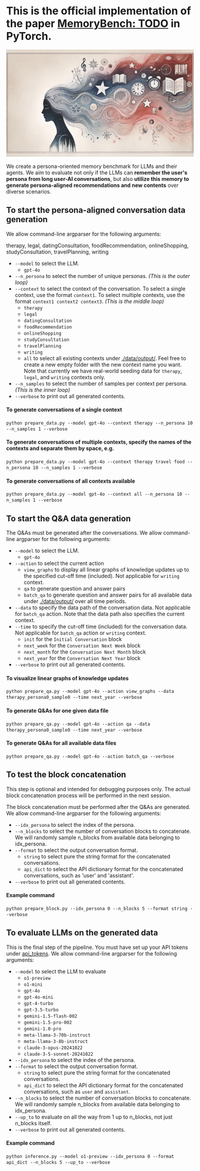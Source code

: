 # This is the official implementation of the paper [MemoryBench: TODO](todo) in PyTorch.

<p align="center">
<img src=figures/artistic_illustration.jpeg/>
</p>

We create a persona-oriented memory benchmark for LLMs and their agents. We aim to evaluate not only if the LLMs can **remember the user's persona from long user-AI conversations**, but also **utilize this memory to generate persona-aligned recommendations and new contents** over diverse scenarios. 

## To start the persona-aligned conversation data generation

We allow command-line argparser for the following arguments: 

therapy, legal, datingConsultation, foodRecommendation, onlineShopping, studyConsultation, travelPlanning, writing

- ```--model``` to select the LLM.
  - ```gpt-4o```
- ```--n_persona``` to select the number of unique personas. *(This is the outer loop)*
- ```--context``` to select the context of the conversation. To select a single context, use the format ```context1```. To select multiple contexts, use the format ```context1 context2 context3```. *(This is the middle loop)*
  - ```therapy```
  - ```legal```
  - ```datingConsultation```
  - ```foodRecommendation```
  - ```onlineShopping```
  - ```studyConsultation```
  - ```travelPlanning```
  - ```writing```
  - ```all```  to select all existing contexts under [./data/output/](./data/output/). Feel free to create a new empty folder with the new context name you want. Note that currently we have real-world seeding data for ```therapy```, ```legal```, and ```writing``` contexts only.
- ```--n_samples``` to select the number of samples per context per persona. *(This is the inner loop)*
- ```--verbose``` to print out all generated contents.

#### To generate conversations of a single context

    python prepare_data.py --model gpt-4o --context therapy --n_persona 10 --n_samples 1 --verbose

#### To generate conversations of multiple contexts, specify the names of the contexts and separate them by space, e.g.

    python prepare_data.py --model gpt-4o --context therapy travel food --n_persona 10 --n_samples 1 --verbose

#### To generate conversations of all contexts available

    python prepare_data.py --model gpt-4o --context all --n_persona 10 --n_samples 1 --verbose


## To start the Q&A data generation

The Q&As must be generated after the conversations. We allow command-line argparser for the following arguments:

- ```--model``` to select the LLM.
  - ```gpt-4o```
- ```--action``` to select the current action
    - ```view_graphs``` to display all linear graphs of knowledge updates up to the specified cut-off time (included). Not applicable for ```writing``` context.
    - ```qa``` to generate question and answer pairs
    - ```batch_qa``` to generate question and answer pairs for all available data under [./data/output/](./data/output/) over all time periods.
- ```--data``` to specify the data path of the conversation data. Not applicable for ```batch_qa``` action. Note that the data path also specifies the current context.
- ```--time``` to specify the cut-off time (included) for the conversation data. Not applicable for ```batch_qa``` action or ```writing``` context.
    - ```init``` for the ```Initial Conversation``` block
    - ```next_week``` for the ```Conversation Next Week``` block
    - ```next_month``` for the ```Conversation Next Month``` block
    - ```next_year``` for the ```Conversation Next Year``` block
- ```--verbose``` to print out all generated contents.

#### To visualize linear graphs of knowledge updates

    python prepare_qa.py --model gpt-4o --action view_graphs --data therapy_persona0_sample0 --time next_year --verbose

#### To generate Q&As for one given data file

    python prepare_qa.py --model gpt-4o --action qa --data therapy_persona0_sample0 --time next_year --verbose

#### To generate Q&As for all available data files

    python prepare_qa.py --model gpt-4o --action batch_qa --verbose


## To test the block concatenation

This step is optional and intended for debugging purposes only. The actual block concatenation process will be performed in the next session.

The block concatenation must be performed after the Q&As are generated. We allow command-line argparser for the following arguments:

- ```--idx_persona``` to select the index of the persona.
- ```--n_blocks``` to select the number of conversation blocks to concatenate. We will randomly sample n_blocks from available data belonging to idx_persona.
- ```--format``` to select the output conversation format.
  - ```string``` to select pure the string format for the concatenated conversations.
  - ```api_dict``` to select the API dictionary format for the concatenated conversations, such as 'user' and 'assistant'.
- ```--verbose``` to print out all generated contents.

#### Example command

    python prepare_block.py --idx_persona 0 --n_blocks 5 --format string --verbose


## To evaluate LLMs on the generated data

This is the final step of the pipeline. You must have set up your API tokens under [api_tokens](api_tokens). We allow command-line argparser for the following arguments:

- ```--model``` to select the LLM to evaluate
  - ```o1-preview```
  - ```o1-mini```
  - ```gpt-4o```
  - ```gpt-4o-mini```
  - ```gpt-4-turbo```
  - ```gpt-3.5-turbo```
  - ```gemini-1.5-flash-002```
  - ```gemini-1.5-pro-002```
  - ```gemini-1.0-pro```
  - ```meta-llama-3-70b-instruct```
  - ```meta-llama-3-8b-instruct```
  - ```claude-3-opus-20241022```
  - ```claude-3-5-sonnet-20241022```
- ```--idx_persona``` to select the index of the persona.
- ```--format``` to select the output conversation format.
  - ```string``` to select pure the string format for the concatenated conversations.
  - ```api_dict``` to select the API dictionary format for the concatenated conversations, such as ```user``` and ```assistant```.
- ```--n_blocks``` to select the number of conversation blocks to concatenate. We will randomly sample n_blocks from available data belonging to idx_persona.
- ```--up_to``` to evaluate on all the way from 1 up to n_blocks, not just n_blocks itself.
- ```--verbose``` to print out all generated contents.

#### Example command

    python inference.py --model o1-preview --idx_persona 0 --format api_dict --n_blocks 5 --up_to --verbose
